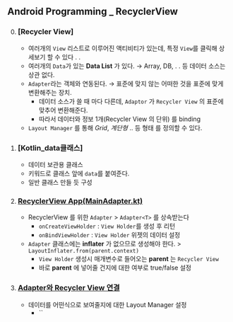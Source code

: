 ## Android Programming _ RecyclerView

0. ### [Recycler View]
    - 여러개의 `View` 리스트로 이루어진 액티비티가 있는데, 특정 `View`를 클릭해 상세보기 할 수 있다 . .
    - 여러개의 `Data`가 있는 **Data List** 가 있다. → Array, DB, . . 등 데이터 소스는 상관 없다.
    - `Adapter`라는 객체와 연동된다. → 표준에 맞지 않는 어떠한 것을 표준에 맞게 변환해주는 장치.
        - 데이터 소스가 쓸 때 마다 다른데, `Adaptor` 가 `Recycler View` 의 표준에 맞추어 변환해준다.
        - 따라서 데이터와 정보 1개(Recycler View 의 단위) 를 binding
    - `Layout Manager` 를 통해 *Grid*, *계단형* .. 등 형태 를 정의할 수 있다.
1. ### [Kotlin_data클래스]
    - 데이터 보관용 클래스
    - 키워드로 클래스 앞에 `data`를 붙여준다.
    - 일반 클래스 만들 듯 구성
2. ### [RecyclerView App(MainAdapter.kt)](./app/src/main/java/com/example/recyclerview/MainAdapter.kt)
    - RecyclerView 를 위한 `Adapter` > `Adapter<T>` 를 상속받는다
        - `onCreateViewHolder` : `View Holder`를 생성 후 리턴
        - `onBindViewHolder` : `View Holder` 위젯의 데이터 설정
    - `Adapter` 클래스에는 **inflater** 가 없으므로 생성해야 한다. > `LayoutInflater.from(parent.context)`
        - `View Holder` 생성시 매개변수로 들어오는 **parent** 는 `Recycler View`
        - 바로 **parent** 에 넣어줄 건지에 대한 여부로 true/false 설정
3. ### [Adapter와 Recycler View 연결]()
    - 데이터를 어떤식으로 보여줄지에 대한 Layout Manager 설정
        - ``